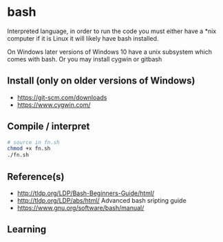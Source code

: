 # bash

Interpreted language, in order to run the code you must either have a *nix computer
if it is Linux it will likely have bash installed.

On Windows later versions of Windows 10 have a unix subsystem which comes with bash.
Or you may install cygwin or gitbash

## Install  (only on older versions of Windows)
* https://git-scm.com/downloads
* https://www.cygwin.com/

## Compile / interpret
```bash
# source in fn.sh
chmod +x fn.sh
./fn.sh
```
## Reference(s)
* http://tldp.org/LDP/Bash-Beginners-Guide/html/
* http://tldp.org/LDP/abs/html/  Advanced bash sripting guide
* https://www.gnu.org/software/bash/manual/  

## Learning
